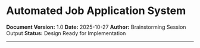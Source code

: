 # Automated Job Application System

**Document Version:** 1.0
**Date:** 2025-10-27
**Author:** Brainstorming Session Output
**Status:** Design Ready for Implementation

---

